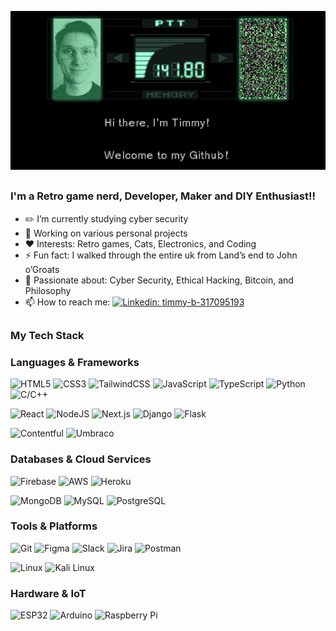 

![Hi there, I'm Timmy](https://github.com/Timmy-Bergkvist/Timmy-Bergkvist/blob/master/mgsgif.gif)


##

### I'm a Retro game nerd, Developer, Maker and DIY Enthusiast!!

- ✏️ I’m currently studying cyber security
- 🔭 Working on various personal projects
- ❤️ Interests: Retro games, Cats, Electronics, and Coding
- ⚡ Fun fact: I walked through the entire uk from Land’s end to John o’Groats
- 💬 Passionate about: Cyber Security, Ethical Hacking, Bitcoin, and Philosophy
- 📫 How to reach me: [![Linkedin: timmy-b-317095193](https://img.shields.io/badge/-Timmy%20Bergkvist-blue?style=plastic&logo=Linkedin&logoColor=white&link=https://www.linkedin.com/in/timmy-b-317095193/)](https://www.linkedin.com/in/timmy-b-317095193/)
##

### My Tech Stack

### Languages & Frameworks
![HTML5](https://img.shields.io/badge/-HTML5-%23E44D27?style=flat&logo=html5&logoColor=ffffff)
![CSS3](https://img.shields.io/badge/-CSS3-%231572B6?style=flat&logo=css3)
![TailwindCSS](https://img.shields.io/badge/TailwindCSS-%2338B2AC?style=flat&logo=tailwind-css&logoColor=white)
![JavaScript](https://img.shields.io/badge/-JavaScript-%23F7DF1C?style=flat&logo=javascript&logoColor=000000&labelColor=%23F7DF1C&color=%23FFCE5A)
![TypeScript](https://img.shields.io/badge/-TypeScript-007ACC?style=flat&logo=typescript&logoColor=white)
![Python](https://img.shields.io/badge/python-3670A0?style=flat&logo=python&logoColor=ffdd54)
![C/C++](https://img.shields.io/badge/-C/C++-%2300599C?style=flat&logo=c%2B%2B&logoColor=ffffff)

![React](https://img.shields.io/badge/React-%23282C34?style=flat&logo=react)
![NodeJS](https://img.shields.io/badge/node.js-6DA55F?style=flat&logo=node.js&logoColor=white)
![Next.js](https://img.shields.io/badge/Next.js-%23000000?style=flat&logo=next.js&logoColor=white)
![Django](https://img.shields.io/badge/django-%23092E20.svg?style=flat&logo=django&logoColor=white)
![Flask](https://img.shields.io/badge/flask-%23000.svg?style=flat&logo=flask&logoColor=white)

![Contentful](https://img.shields.io/badge/Contentful-%2300C4CC?style=flat&logo=contentful&logoColor=white)
![Umbraco](https://img.shields.io/badge/Umbraco-%230C64C0?style=flat&logo=umbraco&logoColor=white)

### Databases & Cloud Services
![Firebase](https://img.shields.io/badge/firebase-%23039BE5.svg?style=flat&logo=firebase)
![AWS](https://img.shields.io/badge/Amazon_Web_Services-%23FF9900?style=flat&logo=amazonaws&logoColor=white)
![Heroku](https://img.shields.io/badge/heroku-%23430098.svg?style=flat&logo=heroku&logoColor=white)

![MongoDB](https://img.shields.io/badge/MongoDB-%234ea94b.svg?style=flat&logo=mongodb&logoColor=white)
![MySQL](https://img.shields.io/badge/MySQL-%234479A1?style=flat&logo=mysql&logoColor=white)
![PostgreSQL](https://img.shields.io/badge/PostgreSQL-%23336791.svg?style=flat&logo=postgresql&logoColor=white)

### Tools & Platforms
![Git](https://img.shields.io/badge/-Git-%23F05032?style=flat&logo=git&logoColor=%23ffffff)
![Figma](https://img.shields.io/badge/figma-%23F24E1E.svg?style=flat&logo=figma&logoColor=white)
![Slack](https://img.shields.io/badge/Slack-%234A154B.svg?style=flat&logo=slack&logoColor=white)
![Jira](https://img.shields.io/badge/jira-%230A0FFF.svg?style=flat&logo=jira&logoColor=white)
![Postman](https://img.shields.io/badge/Postman-%23FF6C37?style=flat&logo=postman&logoColor=white)

![Linux](https://img.shields.io/badge/Linux-%23FCC624?style=flat&logo=linux&logoColor=black)
![Kali Linux](https://img.shields.io/badge/Kali_Linux-%23557C94?style=flat&logo=kalilinux&logoColor=white)


### Hardware & IoT
![ESP32](https://img.shields.io/badge/ESP32-red?style=flat&logo=espressif&logoColor=white)
![Arduino](https://img.shields.io/badge/Arduino-%2300A79D?style=flat&logo=arduino&logoColor=white)
![Raspberry Pi](https://img.shields.io/badge/Raspberry%20Pi-%23C51A4A?style=flat&logo=raspberry-pi&logoColor=white)

##
